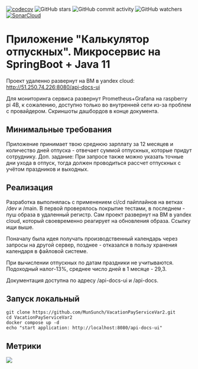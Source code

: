 [![codecov](https://codecov.io/gh/MunSunch/VacationPayServiceVar2/graph/badge.svg?token=EZ44G3V576)](https://codecov.io/gh/MunSunch/VacationPayServiceVar2) 
![GitHub stars](https://img.shields.io/github/stars/MunSunch/VacationPayServiceVar2)
![GitHub commit activity](https://img.shields.io/github/commit-activity/w/MunSunch/VacationPayServiceVar2)
![GitHub watchers](https://img.shields.io/github/watchers/MunSunch/VacationPayServiceVar2)
[![SonarCloud](https://sonarcloud.io/images/project_badges/sonarcloud-black.svg)](https://sonarcloud.io/summary/new_code?id=MunSunch_VacationPayServiceVar2)

# Приложение "Калькулятор отпускных". Микросервис на SpringBoot + Java 11
Проект удаленно развернут на ВМ в yandex cloud: http://51.250.74.226:8080/api-docs-ui

Для мониторинга сервиса развернут Prometheus+Grafana на raspberry pi 4B, к сожалению, доступно только во внутренней сети из-за проблем с провайдером. Скриншоты дашбордов в конце документа.

## Минимальные требования
Приложение принимает твою среднюю зарплату за 12 месяцев и количество дней отпуска - отвечает суммой отпускных, которые придут сотруднику.
Доп. задание: При запросе также можно указать точные дни ухода в отпуск, тогда должен проводиться рассчет отпускных с учётом праздников и выходных.

## Реализация
Разработка выполнялась с применением ci/cd пайплайнов на ветках /dev и /main. В первой проверялось покрытие тестами, в
последнем - пуш образа в удаленный регистр. Сам проект развернут на ВМ в yandex cloud, который своевременно реагирует на обновления
образа. Ссылку ищи выше.

Поначалу была идея получать производственный календарь через запросы на другой сервер, позднее - отказался
в пользу хранения календаря в файловой системе. 

При вычислении отпускных по датам праздники не учитываются. Подоходный налог-13%, среднее число дней в 1 месяце - 29,3.

Документация доступна по адресу /api-docs-ui и /api-docs.

## Запуск локальный
```
git clone https://github.com/MunSunch/VacationPayServiceVar2.git
cd VacationPayServiceVar2
docker compose up -d
echo "start application: http://localhost:8080/api-docs-ui"
```

## Метрики

![](https://downloader.disk.yandex.ru/preview/df60eb5a47e8a810bb40bb9f6ef8d330caedb038c71feb81de772f7beeae7464/66fc199a/mSjVRF9fjuDqKSJ7_CqdkTHuIAsz0HO4O3VAwhL3_3mdKPqrsjhoQQnvULhGRVD9t9qudBGGWyNgXl3Qj4TJ7A%3D%3D?uid=0&filename=metrics.png&disposition=inline&hash=&limit=0&content_type=image%2Fpng&owner_uid=0&tknv=v2&size=2048x2048)
